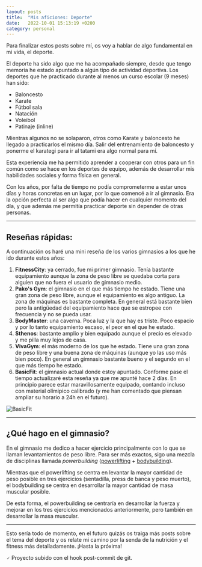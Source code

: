 ```yaml
---
layout: posts
title:  "Mis aficiones: Deporte"
date:   2022-10-01 15:13:19 +0200
category: personal
---
```

Para finalizar estos posts sobre mí, os voy a hablar de algo fundamental en mi vida, el deporte.

El deporte ha sido algo que me ha acompañado siempre, desde que tengo memoria he estado apuntado a algún tipo de actividad deportiva. Los deportes que he practicado durante al menos un curso escolar (9 meses) han sido:

* Baloncesto
* Karate
* Fútbol sala
* Natación
* Voleibol
* Patinaje (inline)

Mientras algunos no se solaparon, otros como Karate y baloncesto he llegado a practicarlos el mismo día. Salir del entrenamiento de baloncesto y ponerme el karategi para ir al tatami era algo normal para mí.

Esta experiencia me ha permitido aprender a cooperar con otros para un fin común como se hace en los deportes de equipo, además de desarrollar mis habilidades sociales y forma física en general.

Con los años, por falta de tiempo no podía comprometerme a estar unos días y horas concretas en un lugar, por lo que comencé a ir al gimnasio. Era la opción perfecta al ser algo que podía hacer en cualquier momento del día, y que además me permitía practicar deporte sin depender de otras personas.

----------------

## Reseñas rápidas:

A continuación os haré una mini reseña de los varios gimnasios a los que he ido durante estos años:

1. **FitnessCity**: ya cerrado, fue mi primer gimnasio. Tenía bastante equipamiento aunque la zona de peso libre se quedaba corta para alguien que no fuera el usuario de gimnasio medio.
2. **Pako's Gym**: el gimnasio en el que más tiempo he estado. Tiene una gran zona de peso libre, aunque el equipamiento es algo antiguo. La zona de máquinas es bastante completa. En general está bastante bien pero la antigüedad del equipamiento hace que se estropee con frecuencia y no se pueda usar.
3. **BodyMaster**: una caverna. Poca luz y la que hay es triste. Poco espacio y por lo tanto equipamiento escaso, el peor en el que he estado.
4. **Sthenos**: bastante amplio y bien equipado aunque el precio es elevado y me pilla muy lejos de casa.
5. **VivaGym**: el más moderno de los que he estado. Tiene una gran zona de peso libre y una buena zona de máquinas (aunque yo las uso más bien poco). En general un gimnasio bastante bueno y el segundo en el que más tiempo he estado.
6. **BasicFit**: el gimnasio actual donde estoy apuntado. Conforme pase el tiempo actualizaré esta reseña ya que me apunté hace 2 días. En principio parece estar maravillosamente equipado, contando incluso con material olímipico calibrado (y me han comentado que piensan ampliar su horario a 24h en el futuro).

![BasicFit](https://www.basic-fit.com/on/demandware.static/-/Sites-master-catalog/default/dw68b04204/images/ClubsES/2022/santacoloma_binnen.jpg)

----------------

## ¿Qué hago en el gimnasio?

En el gimnasio me dedico a hacer ejercicio principalmente con lo que se llaman levantamientos de peso libre. Para ser más exactos, sigo una mezcla de disciplinas llamada *powerbuilding* ([powerlifting](https://en.wikipedia.org/wiki/Powerlifting) + [bodybuilding](https://es.wikipedia.org/wiki/Bodybuilding)).

Mientras que el powerlifting se centra en levantar la mayor cantidad de peso posible en tres ejercicios (sentadilla, press de banca y peso muerto), el bodybuilding se centra en desarrollar la mayor cantidad de masa muscular posible.

De esta forma, el powerbuilding se centraría en desarrollar la fuerza y mejorar en los tres ejercicios mencionados anteriormente, pero también en desarrollar la masa muscular.

----------------

Esto sería todo de momento, en el futuro quizás os traiga más posts sobre el tema del deporte y os relate mi camino por la senda de la nutrición y el fitness más detalladamente. ¡Hasta la próxima!


🗸 Proyecto subido con el hook post-commit de git.